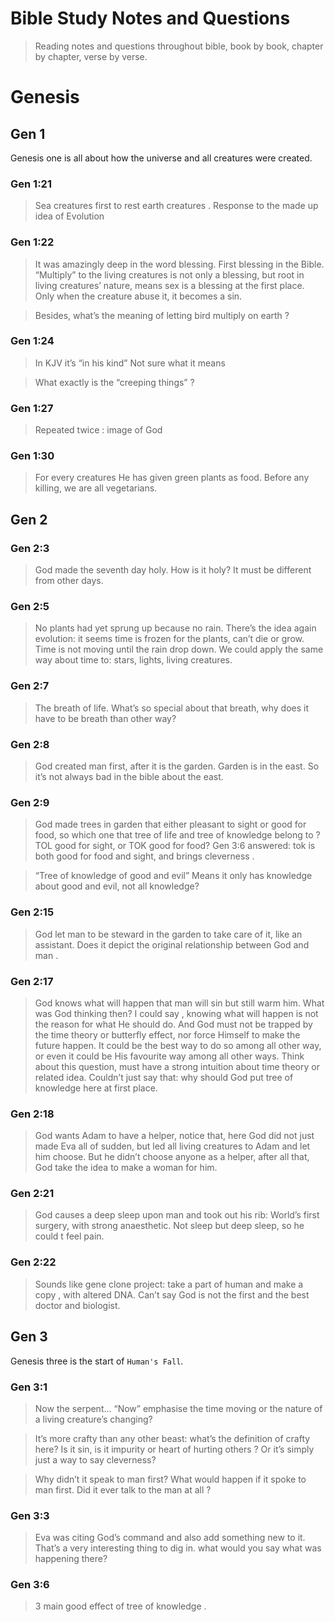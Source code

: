 # Bible Study Notes and Questions
> Reading notes and questions throughout bible, book by book, chapter by chapter, verse by verse.


# Genesis

## Gen 1
Genesis one is all about how the universe and all creatures were created. 

### Gen 1:21
> Sea creatures first to rest earth creatures .
Response to the made up idea of Evolution

### Gen 1:22
> It was amazingly deep in the word blessing.
First blessing in the Bible.
“Multiply” to the living creatures is not only a blessing, but root in living creatures’ nature, means sex is a blessing at the first place. Only when the creature abuse it, it becomes a sin. 

> Besides, what’s the meaning of letting bird multiply on earth ?

### Gen 1:24
> In KJV it’s “in his kind” 
Not sure what it means 

> What exactly is the “creeping things” ?

### Gen 1:27
> Repeated twice : image of God

### Gen 1:30
> For every creatures He has given green plants as food. 
Before any killing, we are all vegetarians.

## Gen 2

### Gen 2:3
> God made the seventh day holy.
How is it holy? It must be different from other days.

### Gen 2:5
> No plants had yet sprung up because no rain. 
There’s the idea again evolution: it seems time is frozen for the plants, can’t die or grow. Time is not moving until the rain drop down.
We could apply the same way about time to: stars, lights, living creatures. 

### Gen 2:7
> The breath of life.
What’s so special about that breath, why does it have to be breath than other way?

### Gen 2:8
> God created man first, after it is the garden.
Garden is in the east. So it’s not always bad in the bible about the east.

### Gen 2:9
> God made trees in garden that either pleasant to sight or good for food, so which one that tree of life and tree of knowledge belong to ?
TOL good for sight, or TOK good for food?
Gen 3:6 answered: tok is both good for food and sight, and brings cleverness .

> “Tree of knowledge of good and evil”
Means it only has knowledge about good and evil, not all knowledge?

### Gen 2:15
> God let man to be steward in the garden to take care of it, like an assistant. Does it depict the original relationship between God and man . 

### Gen 2:17
> God knows what will happen that man will sin but still warm him. What was God thinking then?
I could say , knowing what will happen is not the reason for what He should do.
And God must not be trapped by the time theory or butterfly effect, nor force Himself to make the future happen. 
It could be the best way to do so among all other way, or even it could be His favourite way among all other ways.
Think about this question, must have a strong intuition about time theory or related idea. Couldn’t just say that: why should God put tree of knowledge here at first place.

### Gen 2:18
> God wants Adam to have a helper, notice that, here God did not just made Eva all of sudden, but led all living creatures to Adam and let him choose.
But he didn’t choose anyone as a helper, after all that, God take the idea to make a woman for him.


### Gen 2:21
> God causes a deep sleep upon man and took out his rib:
World’s first surgery, with strong anaesthetic. 
Not sleep but deep sleep, so he could t feel pain.

### Gen 2:22
> Sounds like gene clone project: take a part of human and make a copy , with altered DNA.
Can’t say God is not the first and the best doctor and biologist.

## Gen 3
Genesis three is the start of `Human's Fall`.

### Gen 3:1
> Now the serpent...
“Now” emphasise the time moving or the nature of a living creature’s changing? 

> It’s more crafty than any other beast: what’s the definition of crafty here? Is it sin, is it impurity or heart of hurting others ? 
Or it’s simply just a way to say cleverness?

> Why didn’t it speak to man first? What would happen if it spoke to man first. 
Did it ever talk to the man at all ?

### Gen 3:3
> Eva was citing God’s command and also add something new to it. That’s a very interesting thing to dig in. 
what would you say what was happening there? 

### Gen 3:6
> 3 main good effect of tree of knowledge .
